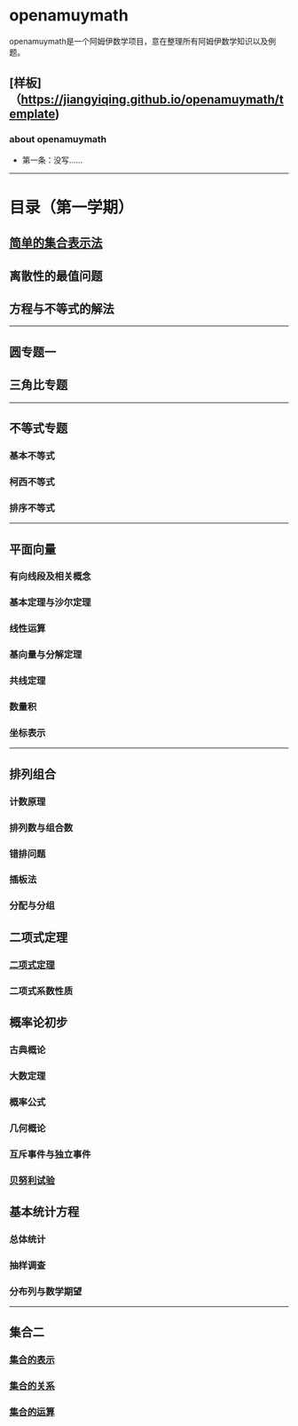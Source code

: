<script 
  src="https://cdn.bootcss.com/mathjax/2.7.5/MathJax.js?config=TeX-MML-AM_CHTML">
</script>


# openamuymath
openamuymath是一个阿姆伊数学项目，意在整理所有阿姆伊数学知识以及例题。
## [样板]（https://jiangyiqing.github.io/openamuymath/template)
### about openamuymath

* 第一条：没写……

---
# 目录（第一学期）
## [简单的集合表示法](https://jiangyiqing.github.io/openamuymath/sets/sets1)
## 离散性的最值问题
## 方程与不等式的解法
---
## 圆专题一
## 三角比专题
---
## 不等式专题
### 基本不等式
### 柯西不等式
### 排序不等式
---
## 平面向量
### 有向线段及相关概念
### 基本定理与沙尔定理
### 线性运算
### 基向量与分解定理
### 共线定理
### 数量积
### 坐标表示
---
## 排列组合
### 计数原理
### 排列数与组合数
### 错排问题
### 插板法
### 分配与分组
## 二项式定理
### [二项式定理](https://jiangyiqing.github.io/openamuymath/combinatorics/binotheo)
### 二项式系数性质
## 概率论初步
### 古典概论
### 大数定理
### 概率公式
### 几何概论
### 互斥事件与独立事件
### [贝努利试验](https://jiangyiqing.github.io/openamuymath/combinatorics/bernuollitrial)
## 基本统计方程
### 总体统计
### 抽样调查
### 分布列与数学期望
---
## 集合二
### [集合的表示](https://jiangyiqing.github.io/openamuymath/sets/sets2)
### [集合的关系](https://jiangyiqing.github.io/openamuymath/sets/sets3)
### [集合的运算](https://jiangyiqing.github.io/openamuymath/sets/sets4)
